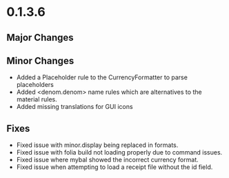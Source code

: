 # 0.1.3.6

## Major Changes

## Minor Changes
- Added a Placeholder rule to the CurrencyFormatter to parse placeholders
- Added <denom.denom> name rules which are alternatives to the material rules.
- Added missing translations for GUI icons

## Fixes
- Fixed issue with minor.display being replaced in formats.
- Fixed issue with folia build not loading properly due to command issues.
- Fixed issue where mybal showed the incorrect currency format.
- Fixed issue when attempting to load a receipt file without the id field.